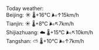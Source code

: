 Today weather:  
Beijing: ☀️   🌡️+16°C 🌬️↑15km/h  
Tianjin: ☀️   🌡️+8°C 🌬️↖7km/h  
Shijiazhuang: ☁️   🌡️+15°C 🌬️↖10km/h  
Tangshan: ⛅️  🌡️+10°C 🌬️↑7km/h  

